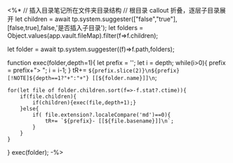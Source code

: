 <%*
// 插入目录笔记所在文件夹目录结构
// 根目录 callout 折叠，逐层子目录展开
let children = await tp.system.suggester(["false","true"],[false,true],false,'是否插入子目录');
let folders = Object.values(app.vault.fileMap).filter(f=>f.children);

let folder = await tp.system.suggester((f)=>f.path,folders);

function exec(folder,depth=1){
	let prefix = '';
	let i = depth;
	while(i>0){
		prefix = prefix+"> ";
		i = i-1;
	}
	tR+= `${prefix.slice(2)}\n${prefix}[!NOTE]${depth==1?"+":"+"} [[${folder.name}]]\n`;
	
	for(let file of folder.children.sort(f=>-f.stat?.ctime)){
		if(file.children){
			if(children){exec(file,depth+1);}
		}else{
			if( file.extension?.localeCompare('md')==0){
				tR+= `${prefix}- [[${file.basename}]]\n`;
			}
		}
	}
}
exec(folder);
-%>
